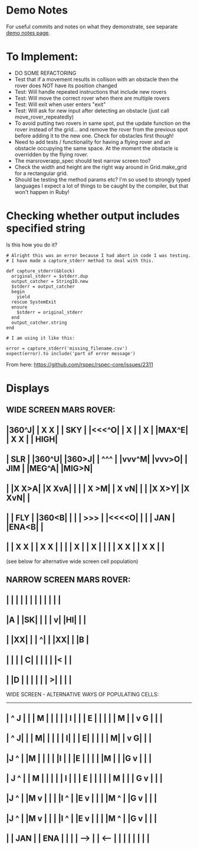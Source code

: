 # Demo Notes

For useful commits and notes on what they demonstrate, see separate [demo notes page](demo-notes.md).

# To Implement:

- DO SOME REFACTORING 
- Test that if a movement results in collison with an obstacle then the rover does NOT have its position changed
- Test: Will handle repeated instructions that include new rovers
- Test: Will move the correct rover when there are multiple rovers 
- Test: Will exit when user enters "exit"
- Test: Will ask for new input after detecting an obstacle (just call move_rover_repeatedly)
- To avoid putting two rovers in same spot, put the update function on the rover instead of the grid... and remove the rover from the previous spot before adding it to the new one. Check for obstacles first though!
- Need to add tests / functionality for having a flying rover and an obstacle occupying the same space. At the moment the obstacle is overridden by the flying rover.
- The marsroverapp_spec should test narrow screen too?
- Check the width and height are the right way around in Grid.make_grid for a rectangular grid.
- Should be testing the method params etc? I'm so used to strongly typed languages I expect a lot of things to be caught by the compiler, but that won't happen in Ruby!

# Checking whether output includes specified string

Is this how you do it?

```
# Alright this was an error because I had abort in code I was testing.
# I have made a capture_stderr method to deal with this.

def capture_stderr(&block)
  original_stderr = $stderr.dup
  output_catcher = StringIO.new
  $stderr = output_catcher
  begin
    yield
  rescue SystemExit
  ensure
    $stderr = original_stderr
  end
  output_catcher.string
end

# I am using it like this:

error = capture_stderr('missing_filename.csv')
expect(error).to include('part of error message')
```
From here: https://github.com/rspec/rspec-core/issues/2311

# Displays

WIDE SCREEN MARS ROVER:
-------------------------------
|360^J|     | X X |     | SKY |
|<<<^O|     |  X  |     |  X  |
|MAX^E|     | X X |     | HIGH|
-------------------------------
| SLR |     |360^U|     |360>J|
| ^^^ |     |vvv^M|     |vvv>O|
| JIM |     |MEG^A|     |MIG>N|
-------------------------------
|     |X X>A|     |X XvA|     |
|     | X >M|     | X vN|     |
|     |X X>Y|     |X XvN|     |
-------------------------------
|     | FLY |     |360<B|     |
|     | >>> |     |<<<<O|     |
|     | JAN |     |ENA<B|     |
-------------------------------
|     | X X |     | X X |     |
|     |  X  |     |  X  |     |
|     | X X |     | X X |     |
-------------------------------

(see below for alternative wide screen cell population)


NARROW SCREEN MARS ROVER:
----------------
|  |  |  |  |  |
|  |  |  |  |  |
----------------
|A |  |SK|  |  |
| v|  |HI|  |  |
----------------
|  |XX|  |  | ^|
|  |XX|  |  |B |
----------------
|  |  |  | C|  |
|  |  |  |< |  |
----------------
|  |D |  |  |  |
|  | >|  |  |  |
----------------


WIDE SCREEN - ALTERNATIVE WAYS OF POPULATING CELLS:

-------------------------------
| ^ J |     | | M |     |     |
| | I |     | | E |     |     |
| | M |     | v G |     |     |
-------------------------------
|  ^ J|     |  | M|     |     |
|  | I|     |  | E|     |     |
|  | M|     |  v G|     |     |
-------------------------------
|J  ^ |     |M  | |     |     |
|I  | |     |E  | |     |     |
|M  | |     |G  v |     |     |
-------------------------------
| J ^ |     | M | |     |     |
| I | |     | E | |     |     |
| M | |     | G v |     |     |
-------------------------------
|J ^  |     |M v  |     |     |
|I ^  |     |E v  |     |     |
|M ^  |     |G v  |     |     |
-------------------------------
|J  ^ |     |M  v |     |     |
|I  ^ |     |E  v |     |     |
|M  ^ |     |G  v |     |     |
-------------------------------
|     | JAN |     | ENA |     |
|     | --> |     | <-- |     |
|     |     |     |     |     |
-------------------------------
